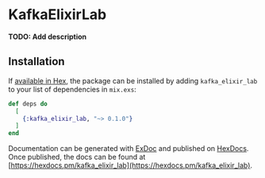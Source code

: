 # KafkaElixirLab

**TODO: Add description**

## Installation

If [available in Hex](https://hex.pm/docs/publish), the package can be installed
by adding `kafka_elixir_lab` to your list of dependencies in `mix.exs`:

```elixir
def deps do
  [
    {:kafka_elixir_lab, "~> 0.1.0"}
  ]
end
```

Documentation can be generated with [ExDoc](https://github.com/elixir-lang/ex_doc)
and published on [HexDocs](https://hexdocs.pm). Once published, the docs can
be found at [https://hexdocs.pm/kafka_elixir_lab](https://hexdocs.pm/kafka_elixir_lab).

